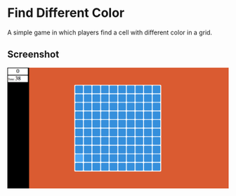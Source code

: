 # Find Different Color
A simple game in which players find a cell with different color in a grid.

## Screenshot
![screenshot](https://raw.githubusercontent.com/Hoangngo-dev/find-different-color/master/screenshot.png)